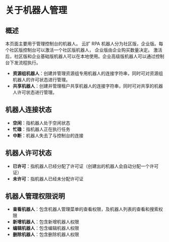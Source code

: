 # 关于机器人管理

## 概述

本页面主要用于管理控制台的机器人。 云扩 RPA 机器人分为社区版，企业版。每个社区版控制台可以激活一个社区版机器人， 企业版由企业购买数量决定。 
激活后，社区版和企业基础版机器人可以在本地使用。企业高级版机器人可以通过控制台下发流程执行。

- **资源组机器人**：创建并管理资源组专用机器人的连接字符串，同时可对资源组机器人的许可状态进行管理。
- **共享机器人**：创建并管理租户共享机器人的连接字符串，同时可对共享的机器人许可状态进行管理。

## 机器人连接状态

- **空闲**：指机器人处于空闲状态
- **忙碌**：指机器人正在执行任务
- **中断**：机器人失去了与控制台的连接

## 机器人许可状态

- **已许可**：指机器人已经分配了许可证（创建出的机器人会自动分配一个许可证）
- **未许可**：指机器人已经未分配许可证

## 机器人管理权限说明

- **查看机器人**：包含机器人管理菜单的查看权限，及机器人列表的查看和搜索权限
- **新增机器人**：包含新增机器人权限
- **编辑机器人**：包含编辑机器人权限
- **删除机器人**：包含删除机器人权限
